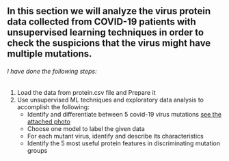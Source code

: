 ## In this section we will analyze the virus protein data collected from COVID-19 patients with unsupervised learning techniques in order to check the suspicions that the virus might have multiple mutations.
###### I have done the following steps:
1. Load the data from protein.csv file and Prepare it
2. Use unsupervised ML techniques and exploratory data analysis to accomplish the following:
   - Identify and differentiate between 5 covid-19 virus mutations [see the attached photo](https://github.com/mohamad-sarsour/Machine-Learning/blob/main/Virus%20Challenge-3-clustering/clusters.PNG)
   - Choose one model to label the given data
   - For each mutant virus, identify and describe its characteristics
   - Identify the 5 most useful protein features in discriminating mutation groups   
